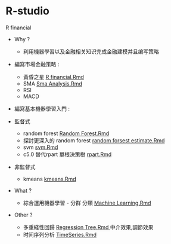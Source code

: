 # R-studio
R financial 

- Why ?
   - 利用機器學習以及金融相关知识完成金融建模并且编写策略 

- 編寫市場金融策略 : 
   -  黃昏之星 [R financial.Rmd](https://github.com/RPyLnSl/R-studio/blob/master/R%20financial.Rmd)
   -  SMA [ Sma Analysis.Rmd ](https://github.com/RPyLnSl/R-studio/blob/master/Sma%20analysis.Rmd)
   -  RSI
   -  MACD
- 編寫基本機器學習入門 : 
- 監督式
     - random forest [ Random Forest.Rmd ](https://github.com/RPyLnSl/R-studio/blob/master/Random%20Forest.Rmd)
     - 探討更深入的 random forest [random forsest estimate.Rmd](https://github.com/RPyLnSl/R-studio/blob/master/random%20forest%20estimate.Rmd)
     - svm [ svm.Rmd ](https://github.com/RPyLnSl/R-studio/blob/master/svm.Rmd) 
     - c5.0 替代rpart 單根決策樹 [ rpart.Rmd ](https://github.com/RPyLnSl/R-studio/blob/master/rpart.Rmd)
- 非監督式
     - kmeans [ kmeans.Rmd ](https://github.com/RPyLnSl/R-studio/blob/master/k%20means.Rmd)
- What ?
     - 綜合運用機器學習 - 分群 分類 [ Machine Learning.Rmd ](https://github.com/RPyLnSl/R-studio/blob/master/Machine%20Learning.Rmd)
- Other ?
   - 多重綫性回歸 [ Regression Tree.Rmd ](https://github.com/RPyLnSl/R-studio/blob/master/Regression%20Tree.Rmd) 中介效果,調節效果
   - 时间序列分析 [ TimeSeries.Rmd ](https://github.com/RPyLnSl/R-studio/blob/master/TimeSeries.Rmd)
